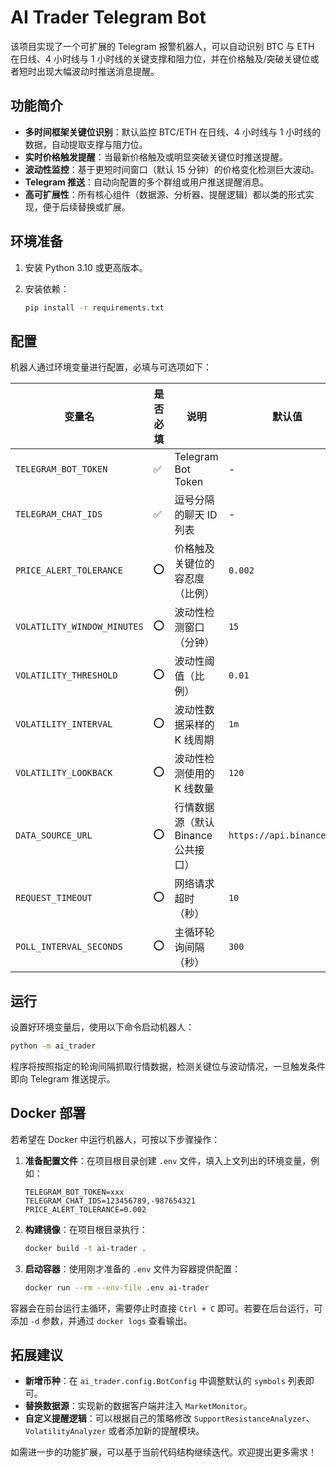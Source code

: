 # AI Trader Telegram Bot

该项目实现了一个可扩展的 Telegram 报警机器人，可以自动识别 BTC 与 ETH 在日线、4 小时线与 1 小时线的关键支撑和阻力位，并在价格触及/突破关键位或者短时出现大幅波动时推送消息提醒。

## 功能简介

- **多时间框架关键位识别**：默认监控 BTC/ETH 在日线、4 小时线与 1 小时线的数据，自动提取支撑与阻力位。
- **实时价格触发提醒**：当最新价格触及或明显突破关键位时推送提醒。
- **波动性监控**：基于更短时间窗口（默认 15 分钟）的价格变化检测巨大波动。
- **Telegram 推送**：自动向配置的多个群组或用户推送提醒消息。
- **高可扩展性**：所有核心组件（数据源、分析器、提醒逻辑）都以类的形式实现，便于后续替换或扩展。

## 环境准备

1. 安装 Python 3.10 或更高版本。
2. 安装依赖：

   ```bash
   pip install -r requirements.txt
   ```

## 配置

机器人通过环境变量进行配置，必填与可选项如下：

| 变量名 | 是否必填 | 说明 | 默认值 |
| --- | --- | --- | --- |
| `TELEGRAM_BOT_TOKEN` | ✅ | Telegram Bot Token | - |
| `TELEGRAM_CHAT_IDS` | ✅ | 逗号分隔的聊天 ID 列表 | - |
| `PRICE_ALERT_TOLERANCE` | ⭕ | 价格触及关键位的容忍度（比例） | `0.002` |
| `VOLATILITY_WINDOW_MINUTES` | ⭕ | 波动性检测窗口（分钟） | `15` |
| `VOLATILITY_THRESHOLD` | ⭕ | 波动性阈值（比例） | `0.01` |
| `VOLATILITY_INTERVAL` | ⭕ | 波动性数据采样的 K 线周期 | `1m` |
| `VOLATILITY_LOOKBACK` | ⭕ | 波动性检测使用的 K 线数量 | `120` |
| `DATA_SOURCE_URL` | ⭕ | 行情数据源（默认 Binance 公共接口） | `https://api.binance.com` |
| `REQUEST_TIMEOUT` | ⭕ | 网络请求超时（秒） | `10` |
| `POLL_INTERVAL_SECONDS` | ⭕ | 主循环轮询间隔（秒） | `300` |

## 运行

设置好环境变量后，使用以下命令启动机器人：

```bash
python -m ai_trader
```

程序将按照指定的轮询间隔抓取行情数据，检测关键位与波动情况，一旦触发条件即向 Telegram 推送提示。

## Docker 部署

若希望在 Docker 中运行机器人，可按以下步骤操作：

1. **准备配置文件**：在项目根目录创建 `.env` 文件，填入上文列出的环境变量，例如：

   ```env
   TELEGRAM_BOT_TOKEN=xxx
   TELEGRAM_CHAT_IDS=123456789,-987654321
   PRICE_ALERT_TOLERANCE=0.002
   ```

2. **构建镜像**：在项目根目录执行：

   ```bash
   docker build -t ai-trader .
   ```

3. **启动容器**：使用刚才准备的 `.env` 文件为容器提供配置：

   ```bash
   docker run --rm --env-file .env ai-trader
   ```

容器会在前台运行主循环，需要停止时直接 `Ctrl + C` 即可。若要在后台运行，可添加 `-d` 参数，并通过 `docker logs` 查看输出。

## 拓展建议

- **新增币种**：在 `ai_trader.config.BotConfig` 中调整默认的 `symbols` 列表即可。
- **替换数据源**：实现新的数据客户端并注入 `MarketMonitor`。
- **自定义提醒逻辑**：可以根据自己的策略修改 `SupportResistanceAnalyzer`、`VolatilityAnalyzer` 或者添加新的提醒模块。

如需进一步的功能扩展，可以基于当前代码结构继续迭代。欢迎提出更多需求！
